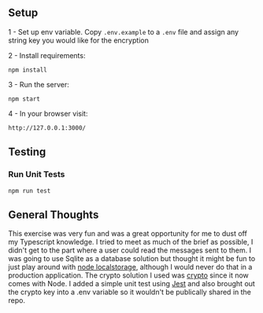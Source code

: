 ## Setup

1 - Set up env variable. Copy `.env.example` to a `.env` file and assign any string key you would like for the encryption

2 - Install requirements:

```
npm install
```

3 - Run the server:

```
npm start
```

4 - In your browser visit:

```
http://127.0.0.1:3000/
```

## Testing

### Run Unit Tests

```
npm run test
```

## General Thoughts

This exercise was very fun and was a great opportunity for me to dust off my Typescript knowledge. I tried to meet as much of the brief as possible, I didn't get to the part where a user could read the messages sent to them. I was going to use Sqlite as a database solution but thought it might be fun to just play around with [node localstorage](https://www.npmjs.com/package/node-localstorage), although I would never do that in a production application. The crypto solution I used was [crypto](https://nodejs.org/api/crypto.html) since it now comes with Node. I added a simple unit test using [Jest](https://jestjs.io/docs/en/getting-started) and also brought out the crypto key into a .env variable so it wouldn't be publically shared in the repo.
